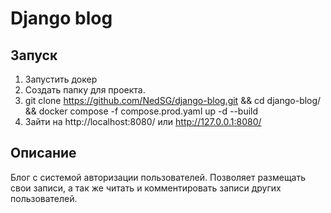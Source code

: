 # Django blog

## Запуск
1. Запустить докер
2. Создать папку для проекта.
3. git clone https://github.com/NedSG/django-blog.git && cd django-blog/ && docker compose -f compose.prod.yaml up -d --build
4. Зайти на http://localhost:8080/ или http://127.0.0.1:8080/

## Описание

Блог с системой авторизации пользователей. Позволяет размещать свои записи, а так же читать и комментировать записи других пользователей.